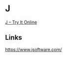 # J

[J – Try It Online](https://tio.run/##PY@xDoIwFEVn@hV3MQVNKooaJdHB0cHZzVQosRColrIQ/x1bik69Pe@8m7xyGK5nBt5mUnJtcCFavDupBWihdM3N8qVlYwpKatXwHCliUEoCO7xXDDJdrZErRoKRlI4kh4kEGY4MYYk5YhZvtvsIVggr/98nSRI5q3dW5lLrEgV12dVJW8dWu1@dN8Pe7vcRFn4nkIVlHwtOWP/NqWp2o2j9AZB@8NCCV14STT6G32tq1ZlXZ9CSPxTZU40Hj/@IDMMX)

## Links

https://www.jsoftware.com/
